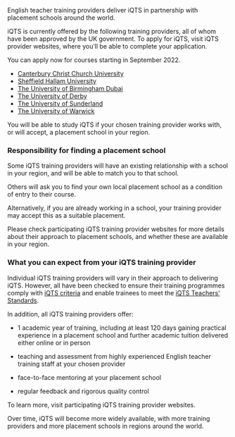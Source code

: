 English teacher training providers deliver iQTS in partnership with placement schools around the world.

iQTS is currently offered by the following training providers, all of whom have been approved by the UK government. To apply for iQTS, visit iQTS provider websites, where you’ll be able to complete your application.

You can apply now for courses starting in September 2022.

* [Canterbury Christ Church University](https://www.canterbury.ac.uk/study-here/applying/apply-to-become-a-teacher)
* [Sheffield Hallam University](https://www.shu.ac.uk/study-here/options/teach/different-routes-into-teaching)
* [The University of Birmingham Dubai](https://www.birmingham.ac.uk/dubai/study/courses/postgraduate/pgce-primary-education.aspx)
* [The University of Derby](https://www.derby.ac.uk/online/education-courses/international-qualified-teacher-status-iqts-online/)
* [The University of Sunderland](https://www.sunderland.ac.uk/study/education/pgce-iqts/)
* [The University of Warwick](https://warwick.ac.uk/fac/soc/cte/professionaldevelopment/iqts/)

You will be able to study iQTS if your chosen training provider works with, or will accept, a placement school in your region.

### Responsibility for finding a placement school

Some iQTS training providers will have an existing relationship with a school in your region, and will be able to match you to that school.

Others will ask you to find your own local placement school as a condition of entry to their course.

Alternatively, if you are already working in a school, your training provider may accept this as a suitable placement.

Please check participating iQTS training provider websites for more details about their approach to placement schools, and whether these are available in your region.

### What you can expect from your iQTS training provider

Individual iQTS training providers will vary in their approach to delivering iQTS. However, all have been checked to ensure their training programmes comply with [iQTS criteria](https://www.gov.uk/government/publications/international-qualified-teacher-status-criteria-for-providers) and enable trainees to meet the [iQTS Teachers’ Standards](https://www.gov.uk/government/publications/international-qualified-teacher-status-teachers-standards).

In addition, all iQTS training providers offer:

* 1 academic year of training, including at least 120 days gaining practical experience in a placement school and further academic tuition delivered either online or in person

* teaching and assessment from highly experienced English teacher training staff at your chosen provider

* face-to-face mentoring at your placement school

* regular feedback and rigorous quality control

To learn more, visit participating iQTS training provider websites.

Over time, iQTS will become more widely available, with more training providers and more placement schools in regions around the world.

